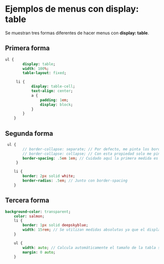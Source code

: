 # Ejemplos de menus con display: table

Se muestran tres formas diferentes de hacer menus con **display: table**.

## Primera forma

``` sass
ul {
        display: table;
        width: 100%;
        table-layout: fixed;

     li {
            display: table-cell;
            text-align: center;
            a {
                padding: 1em;
                display: block;
            }
        }
    }
```

## Segunda forma

``` sass
 ul {
        // border-collapse: separate; // Por defecto, me pinta los bordes colindantes de ambas celdas // Paso 1
        // border-collapse: collapse; // Con esta propiedad solo me pinta uno (los colapsa)
        border-spacing: .5em 1em; // Cuidado aquí la primera medida es izquierda y derecha y la última arriba y abajo
     }

    li {
        border: 2px solid white;
        border-radius: .5em; // Junto con border-spacing
    }
```

## Tercera forma

``` sass
background-color: transparent;
    color: salmon;
    li {
        border: 1px solid deepskyblue;
        width: 15rem; // Se utilizan medidas absolutas ya que el display: table no funciona con porcentajes. 1rem ~ 16px
    }

    ul {
        width: auto; // Calcula automáticamente el tamaño de la tabla sumando el tamaño de las celdas
        margin: 0 auto;
    }
```

